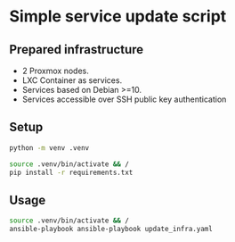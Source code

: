 # Simple service update script #

## Prepared infrastructure ##

- 2 Proxmox nodes.
- LXC Container as services.
- Services based on Debian >=10.
- Services accessible over SSH public key authentication

## Setup ##

```sh
python -m venv .venv
```

```sh
source .venv/bin/activate && /
pip install -r requirements.txt
```

## Usage ##

```sh
source .venv/bin/activate && /
ansible-playbook ansible-playbook update_infra.yaml
```
